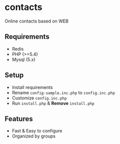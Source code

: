 # contacts

Online contacts based on WEB

## Requirements
  - Redis
  - PHP (>=5.4)
  - Mysql (5.x)

## Setup
  - Install requirements
  - Rename `config-sample.inc.php` to `config.inc.php`
  - Customize `config.inc.php`
  - Run `install.php` & __Remove__ `install.php`

## Features
  - Fast & Easy to configure
  - Organized by groups
